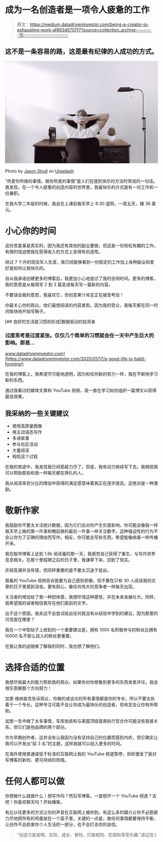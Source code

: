 # 成为一名创造者是一项令人疲惫的工作

> 原文：<https://medium.datadriveninvestor.com/being-a-creator-is-exhausting-work-af863d5707f7?source=collection_archive---------15----------------------->

## 这不是一条容易的路，这是最有纪律的人成功的方式。

![](img/fea0eff1bbd02b853497efe883d8889d.png)

Photo by [Jason Strull](https://unsplash.com/@jasonstrull?utm_source=unsplash&utm_medium=referral&utm_content=creditCopyText) on [Unsplash](https://unsplash.com/s/photos/creating?utm_source=unsplash&utm_medium=referral&utm_content=creditCopyText)

“热爱你所做的事情，做你热爱的事情”是人们在提到快乐的方法时常说的一句话。我发现，在一个令人疲惫的创造内容的世界里，我最快乐的方式是有一份工作和一份兼职。

在我大学二年级的时候，我会在上课前每天早上 6:30 遛狗，一周五天，赚 36 美元。

# 小心你的时间

这份苦差事是真实的，因为我还有其他的副业要做，但这是一份轻松有趣的工作。有限的钱迫使我在获得收入的方式上变得有创造性。

经过 7 个月的现役军人生涯，我已经能够看到一份稳定的工作加上各种副业和爱好是如何让我快乐的。

自从我承诺创建更多的博客后，我更加小心地度过了我的空闲时间。更多的博客，我的意思是从每周写 2 到 3 篇变成每天写一篇新的内容。

不要误会我的意思，我喜欢它，但创意果汁肯定正在接受考验！

你最关心你的观众。他们最想阅读的内容类型。因为我的受众，我每天都在同一时间愉快地开始写稿子。

[](https://www.datadriveninvestor.com/2020/01/17/a-good-life-is-habit-forming/) [## 良好的生活是习惯的形成|数据驱动的投资者

### 过度思考是过度紧张。仅仅几个简单的习惯就会在一天中产生巨大的影响。那是…

www.datadriveninvestor.com](https://www.datadriveninvestor.com/2020/01/17/a-good-life-is-habit-forming/) 

在我的博客上，我希望尽可能地透明，因为和任何新的努力一样，我在不断地学习新的东西。

通过我看过的媒体文章和 YouTube 视频，我一直在学习如何组织一篇博文以获得最佳效果。

## 我采纳的一些关键建议

*   使用高质量图像
*   用主动语态写作
*   多讲故事
*   参与社区活动
*   大量阅读
*   相信这个过程

在我的旅途中，我发现我已经筋疲力尽了。但是，我有动力继续写下去。我相信我可以帮助那些和我一样每天都在挣扎的人。

我从阅读率百分比的增加中获得的满足感意味着我正在逐步提高，这绝对是一种激励。

# 敬新作家

我鼓励你不要太关注统计数据，因为它们会对你产生负面影响。你可能会像我一样每天早上做的第一件事和睡前做的最后一件事一样关注数字。这种强迫性的行为不会让你为了正确的理由而写作。相反，你可能会写些东西，希望能像病毒一样传播开来。

我在股市博客上达到 1.8k 阅读量的那一天，我感觉自己获得了重生，与写作世界息息相关。在那个里程碑之后的日子里，我谦卑下来，回到了现实。

庆祝高潮并没有错，但同样重要的是不要太沉迷于低谷。

我看的 YouTube 视频告诉我要为自己感到骄傲，但不要在只有 30 人阅读我的文章的日子里感到沮丧。要有耐心，像任何伟大的竞争者一样每天出现。

关注者的增加给了我一种团体感，我想珍惜这种感觉，并在未来发展壮大。同样，我希望我的读者相信我写在他们面前的文字。

出于这个原因，我永远不会尝试给出任何我没有从经验中学到的建议，因为那里的可信度在哪里？

我在一个中型帖子上收到的一个重要建议是，拥有 1000 名积极参与的粉丝比拥有 10000 名不那么投入的粉丝更重要。

在我让我的追随者了解我的同时，我也想了解他们。

# 选择合适的位置

我想尽我最大的能力帮助我的观众，如果你对你想看到更多的东西发表评论，我会很乐意朝那个方向努力！

加里·维纳查克告诉观众，你做的或谈论的所有事情都是你的专长，所以不要太执着于一个专长。这种专注可能不会让你成为最快乐的创造者，但肯定会让你有所帮助。

加里一生中做了太多事情，车库拍卖和与美国顶级首席执行官合作可能没有直接关系，但它们是他品牌的两个部分。

作为早期创作者，这并没有让我因为没有坚持自己的位置而感到内疚，但它确实让我可以开发出“前 3 名”的主题，这样我就可以投入更多的时间。

在海外使用普通或低于标准的互联网让我的 YouTube 频道暂停，但却激发了我对写博客的新的、更可持续的热情。

# 任何人都可以做

你想做什么就做什么！想写作吗？然后写博客。一直想开一个 YouTube 频道？去吧！你喜欢聊天吗？开始播客。

有比以往更多的方式让你的声音在互联网上被听到，有这么多的媒介让你不必筋疲力尽地把所有的鸡蛋放在一个篮子里。关键的一点是，做任何事情都要保持平衡，让创作不会损害你个人生活的一部分，也不会打击你的自信。

> "创造力是发明、实验、成长、冒险、打破规则、犯错和享受乐趣."请记住:)